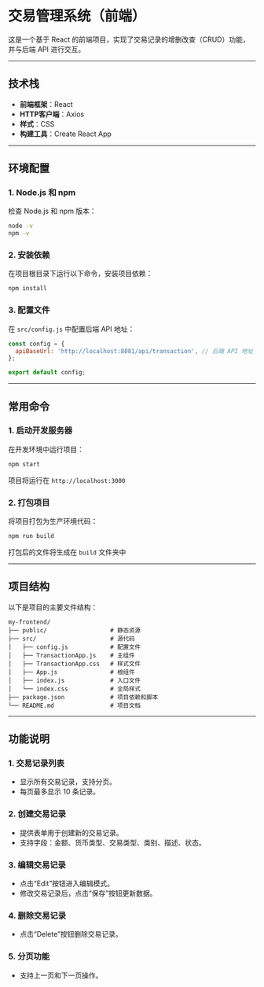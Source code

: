 # 交易管理系统（前端）

这是一个基于 React 的前端项目，实现了交易记录的增删改查（CRUD）功能，并与后端 API 进行交互。

---

## 技术栈

- **前端框架**：React
- **HTTP客户端**：Axios
- **样式**：CSS
- **构建工具**：Create React App


---

## 环境配置

### 1. **Node.js 和 npm**

检查 Node.js 和 npm 版本：

```bash
node -v
npm -v
```

### 2. **安装依赖**

在项目根目录下运行以下命令，安装项目依赖：

```bash
npm install
```

### 3. **配置文件**

在 `src/config.js` 中配置后端 API 地址：

```javascript
const config = {
  apiBaseUrl: 'http://localhost:8081/api/transaction', // 后端 API 地址
};

export default config;
```

---

## 常用命令

### 1. **启动开发服务器**

在开发环境中运行项目：

```bash
npm start
```

项目将运行在 `http://localhost:3000`

### 2. **打包项目**

将项目打包为生产环境代码：

```bash
npm run build
```

打包后的文件将生成在 `build` 文件夹中

---

## 项目结构

以下是项目的主要文件结构：

```
my-frontend/
├── public/                  # 静态资源
├── src/                     # 源代码
│   ├── config.js            # 配置文件
│   ├── TransactionApp.js    # 主组件
│   ├── TransactionApp.css   # 样式文件
│   ├── App.js               # 根组件
│   ├── index.js             # 入口文件
│   └── index.css            # 全局样式
├── package.json             # 项目依赖和脚本
└── README.md                # 项目文档
```

---

## 功能说明

### 1. **交易记录列表**
- 显示所有交易记录，支持分页。
- 每页最多显示 10 条记录。

### 2. **创建交易记录**
- 提供表单用于创建新的交易记录。
- 支持字段：金额、货币类型、交易类型、类别、描述、状态。

### 3. **编辑交易记录**
- 点击“Edit”按钮进入编辑模式。
- 修改交易记录后，点击“保存”按钮更新数据。

### 4. **删除交易记录**
- 点击“Delete”按钮删除交易记录。

### 5. **分页功能**
- 支持上一页和下一页操作。
